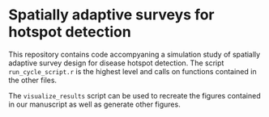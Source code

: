 # Spatially adaptive surveys for hotspot detection

This repository contains code accompyaning a simulation study of spatially adaptive survey design for disease hotspot detection. The script `run_cycle_script.r` is the highest level and calls on functions contained in the other files. 

The `visualize_results` script can be used to recreate the figures contained in our manuscript as well as generate other figures. 
